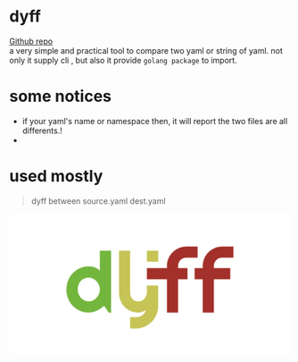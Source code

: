 # dyff 
[Github repo](https://github.com/homeport/dyff#δyƒƒ-ˈdʏf------)  
a very simple and practical tool to compare two yaml or string of yaml. not only it supply cli , but also it provide `golang package` to import.   

# some notices
- if your yaml's name or namespace then, it will report the two files are all differents.!
- 

# used mostly
>dyff between source.yaml dest.yaml

![Logo](https://github.com/homeport/dyff/blob/main/.docs/logo.png?raw=true "dyff logo - the letters d, y, and f in the colors green, yellow and red")
